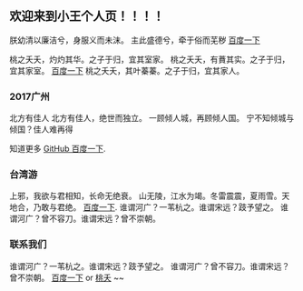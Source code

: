 ## 欢迎来到小王个人页！！！！

朕幼清以廉洁兮，身服义而未沫。
主此盛德兮，牵于俗而芜秽
[百度一下](https://www.baidu.com/) 

桃之夭夭，灼灼其华。之子于归，宜其室家。
桃之夭夭，有蕡其实。之子于归，宜其家室。
[百度一下](https://www.baidu.com/) 
桃之夭夭，其叶蓁蓁。之子于归，宜其家人。

### 2017广州

北方有佳人
北方有佳人，绝世而独立。
一顾倾人城，再顾倾人国。
宁不知倾城与倾国？佳人难再得



知道更多 [GitHub 百度一下](https://www.baidu.com/).

### 台湾游

上邪，我欲与君相知，长命无绝衰。
山无陵，江水为竭。冬雷震震，夏雨雪。天地合，乃敢与君绝。
 [百度一下](https://www.baidu.com/).
谁谓河广？一苇杭之。谁谓宋远？跂予望之。
谁谓河广？曾不容刀。谁谓宋远？曾不崇朝。

### 联系我们

谁谓河广？一苇杭之。谁谓宋远？跂予望之。
谁谓河广？曾不容刀。谁谓宋远？曾不崇朝。 
[百度一下](https://www.baidu.com/) or [桃夭](https://www.baidu.com/) ~~
